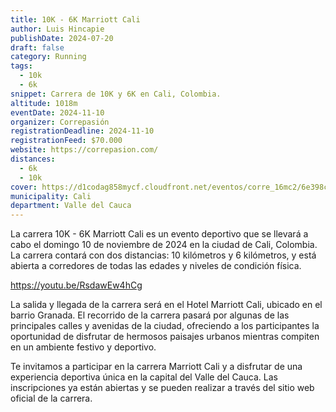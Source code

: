 ```yaml
---
title: 10K - 6K Marriott Cali
author: Luis Hincapie
publishDate: 2024-07-20
draft: false
category: Running
tags:
  - 10k
  - 6k
snippet: Carrera de 10K y 6K en Cali, Colombia.
altitude: 1018m
eventDate: 2024-11-10
organizer: Correpasión
registrationDeadline: 2024-11-10
registrationFeed: $70.000
website: https://correpasion.com/
distances:
  - 6k
  - 10k
cover: https://d1codag858mycf.cloudfront.net/eventos/corre_16mc2/6e398c791cc2dfb413d5a0bb13378707.jpg
municipality: Cali
department: Valle del Cauca
---
```


La carrera 10K - 6K Marriott Cali es un evento deportivo que se llevará a cabo el domingo 10 de noviembre de 2024 en la ciudad de Cali, Colombia. La carrera contará con dos distancias: 10 kilómetros y 6 kilómetros, y está abierta a corredores de todas las edades y niveles de condición física.

https://youtu.be/RsdawEw4hCg

La salida y llegada de la carrera será en el Hotel Marriott Cali, ubicado en el barrio Granada. El recorrido de la carrera pasará por algunas de las principales calles y avenidas de la ciudad, ofreciendo a los participantes la oportunidad de disfrutar de hermosos paisajes urbanos mientras compiten en un ambiente festivo y deportivo.

Te invitamos a participar en la carrera  Marriott Cali y a disfrutar de una experiencia deportiva única en la capital del Valle del Cauca. Las inscripciones ya están abiertas y se pueden realizar a través del sitio web oficial de la carrera.
